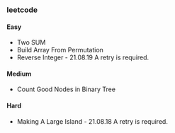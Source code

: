 ### leetcode
#### Easy
- Two SUM
- Build Array From Permutation
- Reverse Integer - 21.08.19 A retry is required.

#### Medium
- Count Good Nodes in Binary Tree

#### Hard
- Making A Large Island - 21.08.18 A retry is required.
